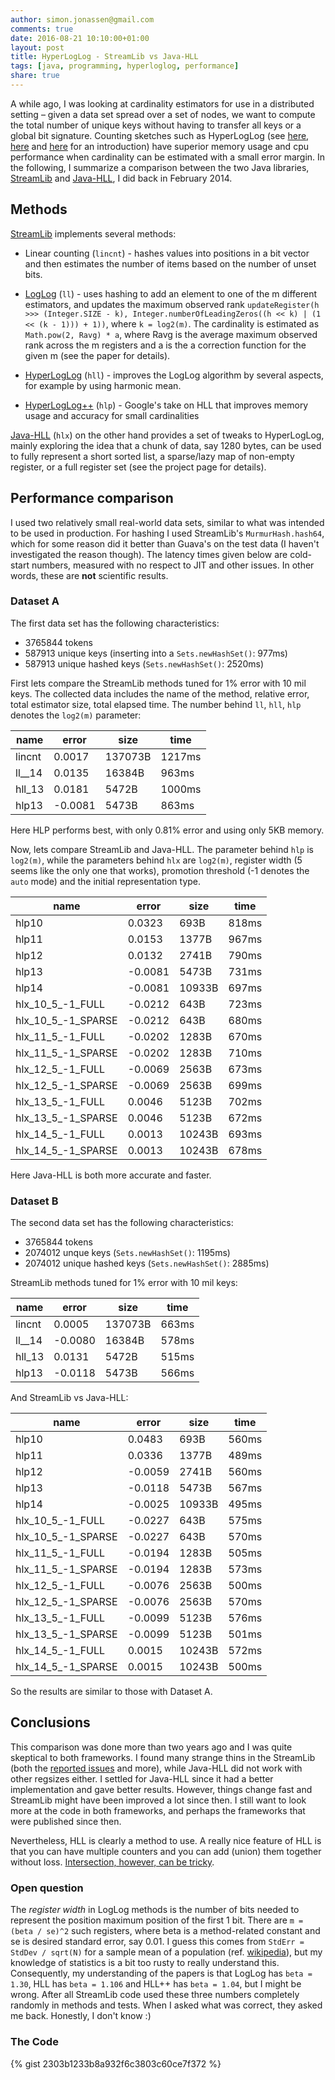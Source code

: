 ```yaml
---
author: simon.jonassen@gmail.com
comments: true
date: 2016-08-21 10:10:00+01:00
layout: post
title: HyperLogLog - StreamLib vs Java-HLL
tags: [java, programming, hyperloglog, performance]
share: true
---
```

A while ago, I was looking at cardinality estimators for use in a distributed setting – given a data set spread over a set of nodes, we want to compute the total number of unique keys without having to transfer all keys or a global bit signature. Counting sketches such as HyperLogLog (see [here]( http://highlyscalable.wordpress.com/2012/05/01/probabilistic-structures-web-analytics-data-mining/), [here](https://research.neustar.biz/2012/10/25/sketch-of-the-day-hyperloglog-cornerstone-of-a-big-data-infrastructure/) and  [here](https://research.neustar.biz/2013/01/24/hyperloglog-googles-take-on-engineering-hll/) for an introduction) have superior memory usage and cpu performance when cardinality can be estimated with a small error margin. In the following, I summarize a comparison between the two Java libraries, [StreamLib](https://github.com/addthis/stream-lib) and [Java-HLL](https://github.com/aggregateknowledge/java-hll), I did back in February 2014. <!--more-->

## Methods ##

[StreamLib](https://github.com/addthis/stream-lib) implements several methods:

* Linear counting (`lincnt`) - hashes values into positions in a bit vector
and then estimates the number of items based on the number of unset bits.

* [LogLog](http://algo.inria.fr/flajolet/Publications/DuFl03-LNCS.pdf) (`ll`) - uses hashing to add an element to one of the m different estimators, and updates the maximum observed rank `updateRegister(h >>> (Integer.SIZE - k), Integer.numberOfLeadingZeros((h << k) | (1 << (k - 1))) + 1))`, where `k = log2(m)`. The cardinality is estimated as `Math.pow(2, Ravg) * a`, where Ravg is the average maximum observed rank across the m registers and a is the a correction function for the given m (see the paper for details).

* [HyperLogLog](http://algo.inria.fr/flajolet/Publications/FlFuGaMe07.pdf) (`hll`) - improves the LogLog algorithm by several aspects, for example by using harmonic mean.

* [HyperLogLog++](http://research.google.com/pubs/archive/40671.pdf) (`hlp`) - Google's take on HLL that improves memory usage and accuracy for small cardinalities

[Java-HLL](https://github.com/aggregateknowledge/java-hll) (`hlx`) on the other hand provides a set of tweaks to HyperLogLog, mainly exploring the idea that a chunk of data, say 1280 bytes, can be used to fully represent a short sorted list, a sparse/lazy map of non-empty register, or a full register set (see the project page for details).

## Performance comparison ##

I used two relatively small real-world data sets, similar to what was intended to be used in production. For hashing I used StreamLib's `MurmurHash.hash64`, which for some reason did it better than Guava's on the test data (I haven't investigated the reason though). The latency times given below are cold-start numbers, measured with no respect to JIT and other issues. In other words, these are **not** scientific results.

### Dataset A ###
The first data set has the following characteristics:

* 3765844 tokens
* 587913 unique keys (inserting into a `Sets.newHashSet()`: 977ms)
* 587913 unique hashed keys (`Sets.newHashSet()`: 2520ms)

First lets compare the StreamLib methods tuned for 1% error with 10 mil keys. The collected data includes the name of the method, relative error, total estimator size, total elapsed time. The number behind `ll`, `hll`, `hlp` denotes the `log2(m)` parameter:

| name   |  error  | size    | time    |
|--------|---------|---------|---------|
| lincnt |  0.0017 | 137073B |  1217ms |
| ll__14 |  0.0135 | 16384B  |   963ms |
| hll_13 |  0.0181 | 5472B   |  1000ms |
| hlp13  | -0.0081 | 5473B   |   863ms |

Here HLP performs best, with only 0.81% error and using only 5KB memory.

Now, lets compare StreamLib and Java-HLL. The parameter behind `hlp` is `log2(m)`, while the parameters behind `hlx` are `log2(m)`, register width (5 seems like the only one that works), promotion threshold (-1 denotes the `auto` mode) and the initial representation type.

| name              |  error  |   size |  time |
|-------------------|---------|--------|-------|
| hlp10             |  0.0323 |   693B | 818ms |
| hlp11             |  0.0153 |  1377B | 967ms |
| hlp12             |  0.0132 |  2741B | 790ms |
| hlp13             | -0.0081 |  5473B | 731ms |
| hlp14             | -0.0081 | 10933B | 697ms |
| hlx_10_5_-1_FULL  | -0.0212 |   643B | 723ms |
| hlx_10_5_-1_SPARSE| -0.0212 |   643B | 680ms |
| hlx_11_5_-1_FULL  | -0.0202 |  1283B | 670ms |
| hlx_11_5_-1_SPARSE| -0.0202 |  1283B | 710ms |
| hlx_12_5_-1_FULL  | -0.0069 |  2563B | 673ms |
| hlx_12_5_-1_SPARSE| -0.0069 |  2563B | 699ms |
| hlx_13_5_-1_FULL  |  0.0046 |  5123B | 702ms |
| hlx_13_5_-1_SPARSE|  0.0046 |  5123B | 672ms |
| hlx_14_5_-1_FULL  |  0.0013 | 10243B | 693ms |
| hlx_14_5_-1_SPARSE|  0.0013 | 10243B | 678ms |

Here Java-HLL is both more accurate and faster.

### Dataset B ###
The second data set has the following characteristics:

* 3765844 tokens
* 2074012 unque keys (`Sets.newHashSet()`: 1195ms)
* 2074012 unique hashed keys (`Sets.newHashSet()`: 2885ms)

StreamLib methods tuned for 1% error with 10 mil keys:

| name   | error    |  size   | time  |
|--------|----------|---------|-------|
| lincnt |   0.0005 | 137073B | 663ms |
| ll__14 |  -0.0080 |  16384B | 578ms |
| hll_13 |   0.0131 |   5472B | 515ms |
| hlp13  |  -0.0118 |   5473B | 566ms |

And StreamLib vs Java-HLL:

| name               |   error | size   |time |
|--------------------|---------|--------|-----|
| hlp10              |  0.0483 | 693B   |560ms|
| hlp11              |  0.0336 | 1377B  |489ms|
| hlp12              | -0.0059 | 2741B  |560ms|
| hlp13              | -0.0118 | 5473B  |567ms|
| hlp14              | -0.0025 | 10933B |495ms|
| hlx_10_5_-1_FULL   | -0.0227 | 643B   |575ms|
| hlx_10_5_-1_SPARSE | -0.0227 | 643B   |570ms|
| hlx_11_5_-1_FULL   | -0.0194 | 1283B  |505ms|
| hlx_11_5_-1_SPARSE | -0.0194 | 1283B  |573ms|
| hlx_12_5_-1_FULL   | -0.0076 | 2563B  |500ms|
| hlx_12_5_-1_SPARSE | -0.0076 | 2563B  |570ms|
| hlx_13_5_-1_FULL   | -0.0099 | 5123B  |576ms|
| hlx_13_5_-1_SPARSE | -0.0099 | 5123B  |501ms|
| hlx_14_5_-1_FULL   | 0.0015  | 10243B |572ms|
| hlx_14_5_-1_SPARSE | 0.0015  | 10243B |500ms|

So the results are similar to those with Dataset A.

## Conclusions ##

This comparison was done more than two years ago and I was quite skeptical to both frameworks. I found many strange thins in the StreamLib (both the [reported issues](https://github.com/addthis/stream-lib/issues/64) and more), while Java-HLL did not work with other regsizes either. I settled for Java-HLL since it had a better implementation and gave better results. However, things change fast and StreamLib might have been improved a lot since then. I still want to look more at the code in both frameworks, and perhaps the frameworks that were published since then.

Nevertheless, HLL is clearly a method to use. A really nice feature of HLL is that you can have multiple counters and you can add (union) them together without loss. [Intersection, however, can be tricky]( http://blog.aggregateknowledge.com/2012/12/17/hll-intersections-2/
).

### Open question ###

The *register width* in LogLog methods is the number of bits needed to represent the position maximum position of the first 1 bit. There are `m = (beta / se)^2` such registers, where beta is a method-related constant and se is desired standard error, say 0.01. I guess this comes from `StdErr = StdDev / sqrt(N)` for a sample mean of a population (ref. [wikipedia](http://en.wikipedia.org/wiki/Relative_standard_error#Relative_standard_error)), but my knowledge of statistics is a bit too rusty to really understand this. Consequently, my understanding of the papers is that LogLog has `beta = 1.30`, HLL has `beta = 1.106` and HLL++ has `beta = 1.04`, but I might be wrong. After all StreamLib code used these three numbers completely randomly in methods and tests. When I asked what was correct, they asked me back. Honestly, I don't know :)

### The Code ###

{% gist 2303b1233b8a932f6c3803c60ce7f372 %}
